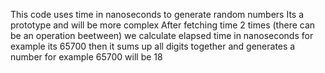 This code uses time in nanoseconds to generate random numbers
Its a prototype and will be more complex
After fetching time 2 times (there can be an operation beetween) we calculate elapsed time in nanoseconds for example its 65700
then it sums up all digits together and generates a number for example 65700 will be 18
